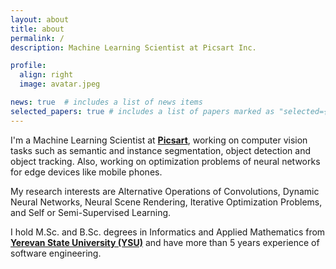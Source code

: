 ```yaml
---
layout: about
title: about
permalink: /
description: Machine Learning Scientist at Picsart Inc.

profile:
  align: right
  image: avatar.jpeg

news: true  # includes a list of news items
selected_papers: true # includes a list of papers marked as "selected={true}"
---
```


I'm a Machine Learning Scientist at <strong><a href="https://www.picsart.com" target="_blank">Picsart</a></strong>, 
working on computer vision tasks such as semantic and instance segmentation, object detection and object tracking. 
Also, working on optimization problems of neural networks for edge devices like mobile phones.

My research interests are Alternative Operations of Convolutions, Dynamic Neural Networks, 
Neural Scene Rendering, Iterative Optimization Problems, and Self or Semi-Supervised Learning.

I hold M.Sc. and B.Sc. degrees in Informatics and Applied Mathematics
from <strong><a href="http://www.ysu.am/ysu/en" target="_blank">Yerevan State University (YSU)</a></strong> 
and have more than 5 years experience of software engineering.
